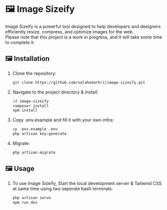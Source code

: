 # 🖼️ Image Sizeify

Image Sizeify is a powerful tool designed to help developers and designers efficiently resize, compress, and optimize images for the web.<br>
Please note that this project is a work in progress, and it will take some time to complete it.

## 🖼️ Installation

1. Clone the repository:
    ```bash
    git clone https://github.com/salahedarhri/image-sizeify.git
    ```

2. Navigate to the project directory & Install:
    ```bash
    cd image-sizeify
    composer install
    npm install
    ```
    
4. Copy .env.example and fill it with your own infos:
    ```bash
    cp .env.example .env
    php artisan key:generate
    ```

5. Migrate:
    ```bash
    php artisan migrate
    ```

## 🖼️ Usage

1. To use Image Sizeify, Start the local development server & Tailwind CSS at same time using two seperate bash terminals:
   
    ```bash  
    php artisan serve 
    npm run dev 
    ```



